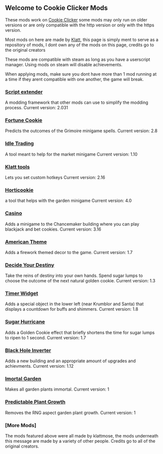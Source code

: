 ## Welcome to Cookie Clicker Mods

These mods work on [Cookie Clicker](https://orteil.dashnet.org/cookieclicker/) some mods may only run on older versions or are only compatible with the http version or only with the https version.

Most mods on here are made by [Klatt](https://github.com/klattmose), this page is simply ment to serve as a repository of mods, I dont own any of the mods on this page,
credits go to the original creators

These mods are compatible with steam as long as you have a userscript manager. Using mods on steam will disable achievements.

When applying mods, make sure you dont have more than 1 mod running at a time if they arent compatible with one another, the game will break.

### [Script extender](https://klattmose.github.io/CookieClicker/CCSE.js?v=2.031)

A modding framework that other mods can use to simplify the modding process. 
Current version: 2.031

### [Fortune Cookie](https://klattmose.github.io/CookieClicker/FortuneCookie.js?v=2.8)
Predicts the outcomes of the Grimoire minigame spells.
Current version: 2.8

### [Idle Trading](https://klattmose.github.io/CookieClicker/IdleTrading.js?v=1.10)
A tool meant to help for the market minigame Current version: 1.10

### [Klatt tools](https://klattmose.github.io/CookieClicker/KlattmoseUtilities.js?v=2.16)
Lets you set custom hotkeys Current version: 2.16

### [Horticookie](https://klattmose.github.io/CookieClicker/Horticookie.js?v=4.0)
a tool that helps with the garden minigame Current version: 4.0

### [Casino](https://klattmose.github.io/CookieClicker/minigameCasino.js?v=3.16)
Adds a minigame to the Chancemaker building where you can play blackjack and bet cookies. Current version: 3.16

### [American Theme](https://klattmose.github.io/CookieClicker/AmericanSeason.js?v=1.7)
Adds a firework themed decor to the game. Current version: 1.7

### [Decide Your Destiny](https://klattmose.github.io/CookieClicker/DecideDestiny.js?v=1.3)
Take the reins of destiny into your own hands. Spend sugar lumps to choose the outcome of the next natural golden cookie. Current version: 1.3

### [Timer Widget](https://klattmose.github.io/CookieClicker/CCSE-POCs/TimerWidget.js?v=1.8)
Adds a special object in the lower left (near Krumblor and Santa) that displays a countdown for buffs and shimmers. Current version: 1.8

### [Sugar Hurricane](https://klattmose.github.io/CookieClicker/CCSE-POCs/HurricaneSugar.js?v=1.7)
Adds a Golden Cookie effect that briefly shortens the time for sugar lumps to ripen to 1 second. Current version: 1.7

### [Black Hole Inverter](https://klattmose.github.io/CookieClicker/CCSE-POCs/BlackholeInverter.js?v=1.12)
Adds a new building and an appropriate amount of upgrades and achievments. Current version: 1.12

### [Imortal Garden](https://klattmose.github.io/CookieClicker/ImmortalGarden.js?v=1)
Makes all garden plants immortal. Current version: 1

### [Predictable Plant Growth](https://klattmose.github.io/CookieClicker/PredictablePlantGrowth.js?v=1)
Removes the RNG aspect garden plant growth. Current version: 1


### [More Mods]

The mods featured above were all made by klattmose, the mods underneath this message are made by a variety of other people. Credits go to all of the original creators.


